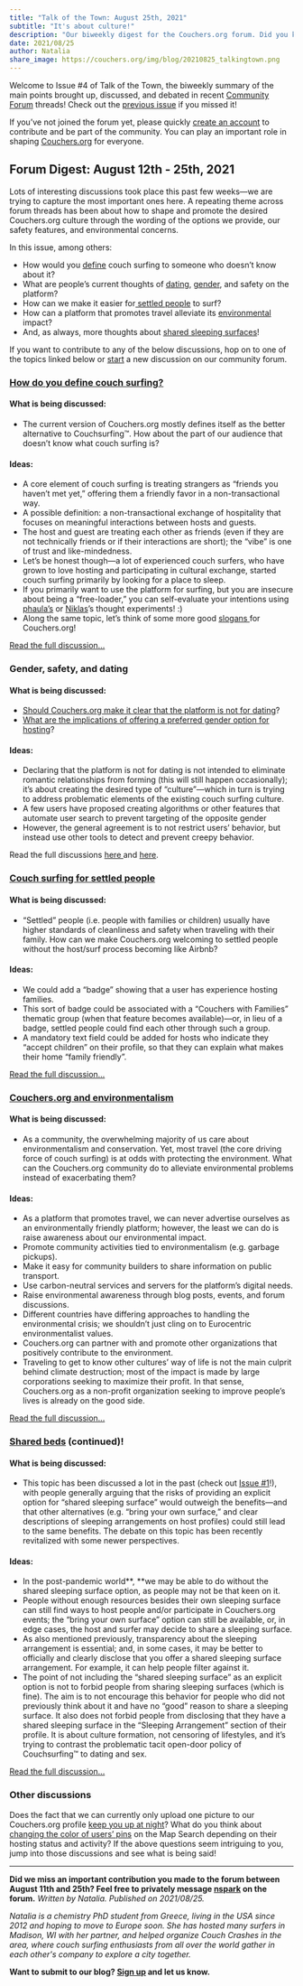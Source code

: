 ```yaml
---
title: "Talk of the Town: August 25th, 2021"
subtitle: "It's about culture!"
description: "Our biweekly digest for the Couchers.org forum. Did you know we have vibrant public discussions about couch surfing and the future of Couchers.org? Everyone is welcome to participate!"
date: 2021/08/25
author: Natalia
share_image: https://couchers.org/img/blog/20210825_talkingtown.png
---
```


Welcome to Issue #4 of Talk of the Town, the biweekly summary of the main points brought up, discussed, and debated in recent [Community Forum](https://community.couchers.org/) threads! Check out the [previous issue](https://couchers.org/blog/2021/08/11/talk-of-the-town/) if you missed it!

If you’ve not joined the forum yet, please quickly [create an account](https://community.couchers.org/) to contribute and be part of the community. You can play an important role in shaping [Couchers.org](https://couchers.org/) for everyone.


## Forum Digest: August 12th - 25th, 2021

Lots of interesting discussions took place this past few weeks—we are trying to capture the most important ones here. A repeating theme across forum threads has been about how to shape and promote the desired Couchers.org culture through the wording of the options we provide, our safety features, and environmental concerns.

In this issue, among others:



* How would you [define](https://community.couchers.org/t/how-do-you-define-couch-surfing/1444) couch surfing to someone who doesn’t know about it?
* What are people’s current thoughts of [dating](https://community.couchers.org/t/should-couchers-org-make-it-clear-that-the-platform-is-not-for-dating/206/45), [gender](https://community.couchers.org/t/preferred-gender-option-for-hosting/1312/65), and safety on the platform?
* How can we make it easier for[ settled people](https://community.couchers.org/t/couchsurfing-for-settled-people/826/4) to surf?
* How can a platform that promotes travel alleviate its [environmental](https://community.couchers.org/t/couchers-and-environmentalism/1450) impact?
* And, as always, more thoughts about [shared sleeping surfaces](https://community.couchers.org/t/shared-beds/550/38)!

If you want to contribute to any of the below discussions, hop on to one of the topics linked below or [start](https://community.couchers.org/) a new discussion on our community forum.


### [How do you define couch surfing?](https://community.couchers.org/t/how-do-you-define-couch-surfing/1444)


#### What is being discussed:



* The current version of Couchers.org mostly defines itself as the better alternative to Couchsurfing™. How about the part of our audience that doesn’t know what couch surfing is?


#### Ideas:



* A core element of couch surfing is treating strangers as “friends you haven’t met yet,” offering them a friendly favor in a non-transactional way.
* A possible definition: a non-transactional exchange of hospitality that focuses on meaningful interactions between hosts and guests.
* The host and guest are treating each other as friends (even if they are not technically friends or if their interactions are short); the “vibe” is one of trust and like-mindedness.
* Let’s be honest though—a lot of experienced couch surfers,  who have grown to love hosting and participating in cultural exchange, started couch surfing primarily by looking for a place to sleep.
* If you primarily want to use the platform for surfing, but you are insecure about being a “free-loader,” you can self-evaluate your intentions using [phaula’s](https://community.couchers.org/t/how-do-you-define-couch-surfing/1444/12) or [Niklas](https://community.couchers.org/t/how-do-you-define-couch-surfing/1444/13)’s thought experiments! :)
* Along the same topic, let’s think of some more good [slogans ](https://community.couchers.org/t/slogan-for-couchers-org-any-suggestions/1432/18)for Couchers.org!

[Read the full discussion...](https://community.couchers.org/t/how-do-you-define-couch-surfing/1444)


### Gender, safety, and dating


#### What is being discussed:



* [Should Couchers.org make it clear that the platform is not for dating](https://community.couchers.org/t/should-couchers-org-make-it-clear-that-the-platform-is-not-for-dating/206/45)?
* [What are the implications of offering a preferred gender option for hosting](https://community.couchers.org/t/preferred-gender-option-for-hosting/1312/65)?


#### Ideas:



* Declaring that the platform is not for dating is not intended to eliminate romantic relationships from forming (this will still happen occasionally); it’s about creating the desired type of “culture”—which in turn is trying to address problematic elements of the existing couch surfing culture.
* A few users have proposed creating algorithms or other features that automate user search to prevent targeting of the opposite gender
* However, the general agreement is to not restrict users’ behavior, but instead use other tools to detect and prevent creepy behavior.

Read the full discussions [here ](https://community.couchers.org/t/should-couchers-org-make-it-clear-that-the-platform-is-not-for-dating/206/45)and [here](https://community.couchers.org/t/preferred-gender-option-for-hosting/1312/65).


### [Couch surfing for settled people](https://community.couchers.org/t/couchsurfing-for-settled-people/826/4)


#### What is being discussed:



* “Settled” people (i.e. people with families or children) usually have higher standards of cleanliness and safety when traveling with their family. How can we make Couchers.org welcoming to settled people without the host/surf process becoming like Airbnb?


#### Ideas:



* We could add a “badge” showing that a user has experience hosting families.
* This sort of badge could be associated with a “Couchers with Families” thematic group (when that feature becomes available)—or, in lieu of a badge, settled people could find each other through such a group.
* A mandatory text field could be added for hosts who indicate they “accept children” on their profile, so that they can explain what makes their home “family friendly”.

[Read the full discussion…](https://community.couchers.org/t/couchsurfing-for-settled-people/826/4)


### [Couchers.org and environmentalism](https://community.couchers.org/t/couchers-and-environmentalism/1450)


#### What is being discussed:



* As a community, the overwhelming majority of us care about environmentalism and conservation. Yet, most travel (the core driving force of couch surfing) is at odds with protecting the environment. What can the Couchers.org community do to alleviate environmental problems instead of exacerbating them?


#### Ideas:



* As a platform that promotes travel, we can never advertise ourselves as an environmentally friendly platform; however, the least we can do is raise awareness about our environmental impact.
* Promote community activities tied to environmentalism (e.g. garbage pickups).
* Make it easy for community builders to share information on public transport.
* Use carbon-neutral services and servers for the platform’s digital needs.
* Raise environmental awareness through blog posts, events, and forum discussions.
* Different countries have differing approaches to handling the environmental crisis; we shouldn’t just cling on to Eurocentric environmentalist values.
* Couchers.org can partner with and promote other organizations that positively contribute to the environment.
* Traveling to get to know other cultures’ way of life is not the main culprit behind climate destruction; most of the impact is made by large corporations seeking to maximize their profit. In that sense, Couchers.org as a non-profit organization seeking to improve people’s lives is already on the good side.

[Read the full discussion...](https://community.couchers.org/t/couchers-and-environmentalism/1450)


### [Shared beds](https://community.couchers.org/t/shared-beds/550/38) (continued)!


#### What is being discussed:



* This topic has been discussed a lot in the past (check out [Issue #1](https://couchers.org/blog/2021/07/17/talk-of-the-town/#:~:text=the%20full%20discussion...-,Shared%20beds,-What%20is%20being)!), with people generally arguing that the risks of providing an explicit option for “shared sleeping surface” would outweigh the benefits—and that other alternatives (e.g. “bring your own surface,” and clear descriptions of sleeping arrangements on host profiles) could still lead to the same benefits. The debate on this topic has been recently revitalized with some newer perspectives.


#### Ideas:



* In the post-pandemic world**, **we may be able to do without the shared sleeping surface option, as people may not be that keen on it.
* People without enough resources besides their own sleeping surface can still find ways to host people and/or participate in Couchers.org events; the “bring your own surface” option can still be available, or, in edge cases, the host and surfer may decide to share a sleeping surface.
* As also mentioned previously, transparency about the sleeping arrangement is essential; and, in some cases, it may be better to officially and clearly disclose that you offer a shared sleeping surface arrangement. For example, it can help people filter against it.
* The point of not including the “shared sleeping surface” as an explicit option is not to forbid people from sharing sleeping surfaces (which is fine). The aim is to not encourage this behavior for people who did not previously think about it and have no “good” reason to share a sleeping surface. It also does not forbid people from disclosing that they have a shared sleeping surface in the “Sleeping Arrangement” section of their profile. It is about culture formation, not censoring of lifestyles, and it’s trying to contrast the problematic tacit open-door policy of Couchsurfing™ to dating and sex.

[Read the full discussion...](https://community.couchers.org/t/shared-beds/550/38)


### Other discussions

Does the fact that we can currently only upload one picture to our Couchers.org profile [keep you up at night](https://community.couchers.org/t/how-many-profile-photos-should-users-be-allowed-to-upload/65/20)? What do you think about [changing the color of users’ pins](https://community.couchers.org/t/different-colors-for-pins-on-the-map-according-to-host-status/1451) on the Map Search depending on their hosting status and activity? If the above questions seem intriguing to you, jump into those discussions and see what is being said!

_______________________________________________

**Did we miss an important contribution you made to the forum between August 11th and 25th? Feel free to privately message [nspark](https://community.couchers.org/u/n.spark) on the forum.**
_Written by Natalia. Published on 2021/08/25._

_Natalia is a chemistry PhD student from Greece, living in the USA since 2012 and hoping to move to Europe soon. She has hosted many surfers in Madison, WI with her partner, and helped organize Couch Crashes in the area, where couch surfing enthusiasts from all over the world gather in each other's company to explore a city together._

**Want to submit to our blog? [Sign up](/volunteer) and let us know.**
